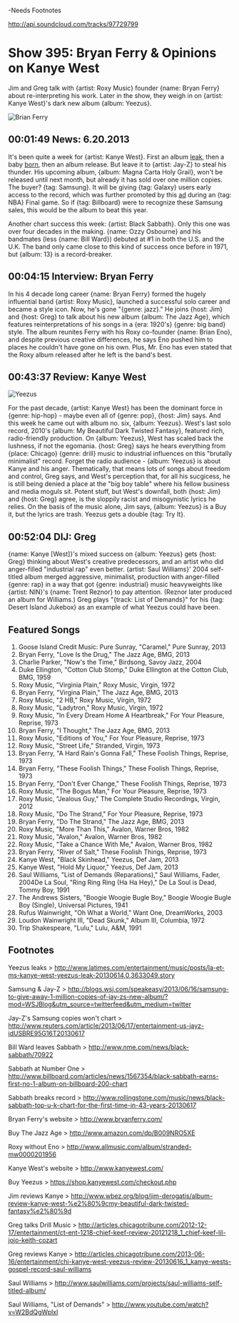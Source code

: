 

-Needs Footnotes

http://api.soundcloud.com/tracks/97729799

# Show 395: Bryan Ferry & Opinions on Kanye West
Jim and Greg talk with {artist: Roxy Music} founder {name: Bryan Ferry} about re-interpreting his work. Later in the show, they weigh in on {artist: Kanye West}'s dark new album {album: Yeezus}.

![Brian Ferry](http://sound-images.s3.amazonaws.com/images/2013/brianferry1.jpg)

## 00:01:49 News: 6.20.2013
It's been quite a week for {artist: Kanye West}. First an album [leak](http://www.latimes.com/entertainment/music/posts/la-et-ms-kanye-west-yeezus-leak-20130614,0,3633049.story), then a baby [born](http://www.people.com/people/article/0,,20710060,00.html), then an album release. But leave it to {artist: Jay-Z} to steal his thunder. His upcoming album, {album: Magna Carta Holy Grail}, won't be released until next month, but already it has sold over one million copies. The buyer? {tag: Samsung}. It will be giving {tag: Galaxy} users early access to the record, which was further promoted by this [ad](http://www.youtube.com/watch?v=B--ZARCwSIE) during an {tag: NBA} Final game. So if {tag: Billboard} were to recognize these Samsung sales, this would be the album to beat this year.

Another chart success this week: {artist: Black Sabbath}. Only this one was over four decades in the making. {name: Ozzy Osbourne} and his bandmates (less {name: Bill Ward}) debuted at #1 in both the U.S. and the U.K. The band only came close to this kind of success once before in 1971, but {album: 13} is a record-breaker.

## 00:04:15 Interview: Bryan Ferry
In his 4 decade long career {name: Bryan Ferry} formed the hugely influential band {artist: Roxy Music}, launched a successful solo career and became a style icon. Now, he's gone "{genre: jazz}." He joins {host: Jim} and {host: Greg} to talk about his new album {album: The Jazz Age}, which features reinterpretations of his songs in a {era: 1920's} {genre: big band} style. The album reunites Ferry with his Roxy co-founder {name: Brian Eno}, and despite previous creative differences, he says Eno pushed him to places he couldn't have gone on his own. Plus, Mr. Eno has even stated that the Roxy album released after he left is the band's best.

## 00:43:37 Review: Kanye West
![Yeezus](http://is4.mzstatic.com/image/thumb/Music/v4/7b/98/80/7b9880bd-7fb3-7ac9-772e-4b57c6839c52/source/600x600bb.jpg "2715720/662392801")

For the past decade, {artist: Kanye West} has been the dominant force in {genre: hip-hop} - maybe even all of {genre: pop}, {host: Jim} says. And this week he came out with album no. six, {album: Yeezus}. West's last solo record, 2010's {album: My Beautiful Dark Twisted Fantasy}, featured rich, radio-friendly production. On {album: Yeezus}, West has scaled back the lushness, if not the egomania. {host: Greg} says he hears everything from {place: Chicago} {genre: drill} music to industrial influences on this "brutally minimalist" record. Forget the radio audience - {album: Yeezus} is about Kanye and his anger. Thematically, that means lots of songs about freedom and control, Greg says, and West's perception that, for all his sucgicess, he is still being denied a place at the "big boy table" where his fellow business and media moguls sit. Potent stuff, but West's downfall, both {host: Jim} and {host: Greg} agree, is the sloppily racist and misogynistic lyrics he relies. On the basis of the music alone, Jim says, {album: Yeezus} is a Buy it, but the lyrics are trash. Yeezus gets a double {tag: Try It}.

## 00:52:04 DIJ: Greg
{name: Kanye [West]}'s mixed success on {album: Yeezus} gets {host: Greg} thinking about West's creative predecessors, and an artist who did anger-filled "industrial rap" even better. {artist: Saul Williams}' 2004 self-titled album merged aggressive, minimalist, production with anger-filled {genre: rap} in a way that got {genre: industrial} music heavyweights like {artist: NIN}'s {name: Trent Reznor} to pay attention. (Reznor later produced an album for Williams.) Greg plays "{track: List of Demands}" for his {tag: Desert Island Jukebox} as an example of what Yeezus could have been.

## Featured Songs
1. Goose Island Credit Music: Pure Sunray, "Caramel," Pure Sunray, 2013
2. Bryan Ferry, "Love Is the Drug," The Jazz Age, BMG, 2013
3. Charlie Parker, "Now's the Time," Birdsong, Savoy Jazz, 2004
4. Duke Ellington, "Cotton Club Stomp," Duke Ellington at the Cotton Club, BMG, 1959
5. Roxy Music, "Virginia Plain," Roxy Music, Virgin, 1972
6. Bryan Ferry, "Virgina Plain," The Jazz Age, BMG, 2013
7. Roxy Music, "2 HB," Roxy Music, Virgin, 1972
8. Roxy Music, "Ladytron," Roxy Music, Virgin, 1972
9. Roxy Music, "In Every Dream Home A Heartbreak," For Your Pleasure, Reprise, 1973
10. Bryan Ferry, "I Thought," The Jazz Age, BMG, 2013
11. Roxy Music, "Editions of You," For Your Pleasure, Reprise, 1973
12. Roxy Music, "Street Life," Stranded, Virgin, 1973
13. Bryan Ferry, "A Hard Rain's Gonna Fall," These Foolish Things, Reprise, 1973
14. Bryan Ferry, "These Foolish Things," These Foolish Things, Reprise, 1973
15. Bryan Ferry, "Don't Ever Change," These Foolish Things, Reprise, 1973
16. Roxy Music, "The Bogus Man," For Your Pleasure, Reprise, 1973
17. Roxy Music, "Jealous Guy," The Complete Studio Recordings, Virgin, 2012
18. Roxy Music, "Do The Strand," For Your Pleasure, Reprise, 1973
19. Bryan Ferry, "Do The Strand," The Jazz Age, BMG, 2013
20. Roxy Music, "More Than This," Avalon, Warner Bros, 1982
21. Roxy Music, "Avalon," Avalon, Warner Bros, 1982
22. Roxy Music, "Take a Chance With Me," Avalon, Warner Bros, 1982
23. Bryan Ferry, "River of Salt," These Foolish Things, Reprise, 1973
24. Kanye West, "Black Skinhead," Yeezus, Def Jam, 2013
25. Kanye West, "Hold My Liquor," Yeezus, Def Jam, 2013
26. Saul Williams, "List of Demands (Reparations)," Saul Williams, Fader, 2004De La Soul, "Ring Ring Ring (Ha Ha Hey)," De La Soul is Dead, Tommy Boy, 1991
27. The Andrews Sisters, "Boogie Woogie Bugle Boy," Boogie Woogie Bugle Boy (Single), Universal Pictures, 1941
28. Rufus Wainwright, "Oh What a World," Want One, DreamWorks, 2003
29. Loudon Wainwright III, "Dead Skunk," Album III, Columbia, 1972
30. Trip Shakespeare, "Lulu," Lulu, A&M, 1991

## Footnotes
Yeezus leaks > http://www.latimes.com/entertainment/music/posts/la-et-ms-kanye-west-yeezus-leak-20130614,0,3633049.story

Samsung & Jay-Z > http://blogs.wsj.com/speakeasy/2013/06/16/samsung-to-give-away-1-million-copies-of-jay-zs-new-album/?mod=WSJBlog&utm_source=twitterfeed&utm_medium=twitter

Jay-Z's Samsung copies won't chart > http://www.reuters.com/article/2013/06/17/entertainment-us-jayz-idUSBRE95G16T20130617

Bill Ward leaves Sabbath > http://www.nme.com/news/black-sabbath/70922

Sabbath at Number One > http://www.billboard.com/articles/news/1567354/black-sabbath-earns-first-no-1-album-on-billboard-200-chart

Sabbath breaks record > http://www.rollingstone.com/music/news/black-sabbath-top-u-k-chart-for-the-first-time-in-43-years-20130617

Bryan Ferry's website > http://www.bryanferry.com/

Buy The Jazz Age > http://www.amazon.com/dp/B009NRO5XE

Roxy without Eno > http://www.allmusic.com/album/stranded-mw0000201956

Kanye West's website > http://www.kanyewest.com/

Buy Yeezus > https://shop.kanyewest.com/checkout.php

Jim reviews Kanye > http://www.wbez.org/blog/jim-derogatis/album-review-kanye-west-%e2%80%9cmy-beautiful-dark-twisted-fantasy%e2%80%9d

Greg talks Drill Music > http://articles.chicagotribune.com/2012-12-17/entertainment/ct-ent-1218-chief-keef-review-20121218_1_chief-keef-lil-jojo-keith-cozart

Greg reviews Kanye > http://articles.chicagotribune.com/2013-06-16/entertainment/chi-kanye-west-yeezus-review-20130616_1_kanye-wests-gospel-record-saul-williams

Saul Williams > http://www.saulwilliams.com/projects/saul-williams-self-titled-album/

Saul Williams, "List of Demands" > http://www.youtube.com/watch?v=W2BdQgWplxI